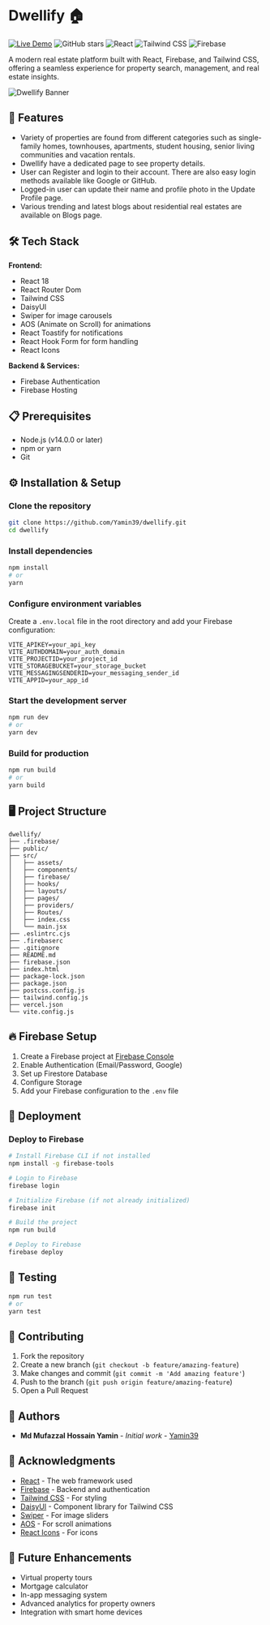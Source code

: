 # Dwellify 🏠

[![Live Demo](https://img.shields.io/badge/demo-live-green.svg)](https://dwellify-by-yamin.vercel.app/)
![GitHub stars](https://img.shields.io/badge/stars-⭐⭐⭐⭐⭐-yellow.svg)
![React](https://img.shields.io/badge/React-18.2.0-61dafb)
![Tailwind CSS](https://img.shields.io/badge/Tailwind_CSS-38B2AC?logo=tailwind-css)
![Firebase](https://img.shields.io/badge/Firebase-FFCA28?logo=firebase&logoColor=black)

A modern real estate platform built with React, Firebase, and Tailwind CSS, offering a seamless experience for property search, management, and real estate insights.

![Dwellify Banner](https://i.ibb.co.com/bg8xDc1j/screencapture-dwellify-by-yamin-vercel-app-2025-03-07-23-36-23.png)

## 🌟 Features

- Variety of properties are found from different categories such as single-family homes, townhouses, apartments, student housing, senior living communities and vacation rentals.
- Dwellify have a dedicated page to see property details.
- User can Register and login to their account. There are also easy login methods available like Google or GitHub.
- Logged-in user can update their name and profile photo in the Update Profile page.
- Various trending and latest blogs about residential real estates are available on Blogs page.

## 🛠️ Tech Stack

**Frontend:**

- React 18
- React Router Dom
- Tailwind CSS
- DaisyUI
- Swiper for image carousels
- AOS (Animate on Scroll) for animations
- React Toastify for notifications
- React Hook Form for form handling
- React Icons

**Backend & Services:**

- Firebase Authentication
- Firebase Hosting

## 📋 Prerequisites

- Node.js (v14.0.0 or later)
- npm or yarn
- Git

## ⚙️ Installation & Setup

### Clone the repository

```sh
git clone https://github.com/Yamin39/dwellify.git
cd dwellify
```

### Install dependencies

```sh
npm install
# or
yarn
```

### Configure environment variables

Create a `.env.local` file in the root directory and add your Firebase configuration:

```env
VITE_APIKEY=your_api_key
VITE_AUTHDOMAIN=your_auth_domain
VITE_PROJECTID=your_project_id
VITE_STORAGEBUCKET=your_storage_bucket
VITE_MESSAGINGSENDERID=your_messaging_sender_id
VITE_APPID=your_app_id
```

### Start the development server

```sh
npm run dev
# or
yarn dev
```

### Build for production

```sh
npm run build
# or
yarn build
```

## 🖥️ Project Structure

```
dwellify/
├── .firebase/
├── public/
├── src/
│   ├── assets/
│   ├── components/
│   ├── firebase/
│   ├── hooks/
│   ├── layouts/
│   ├── pages/
│   ├── providers/
│   ├── Routes/
│   ├── index.css
│   └── main.jsx
├── .eslintrc.cjs
├── .firebaserc
├── .gitignore
├── README.md
├── firebase.json
├── index.html
├── package-lock.json
├── package.json
├── postcss.config.js
├── tailwind.config.js
├── vercel.json
└── vite.config.js
```

## 🔥 Firebase Setup

1. Create a Firebase project at [Firebase Console](https://console.firebase.google.com/)
2. Enable Authentication (Email/Password, Google)
3. Set up Firestore Database
4. Configure Storage
5. Add your Firebase configuration to the `.env` file

## 🚀 Deployment

### Deploy to Firebase

```sh
# Install Firebase CLI if not installed
npm install -g firebase-tools

# Login to Firebase
firebase login

# Initialize Firebase (if not already initialized)
firebase init

# Build the project
npm run build

# Deploy to Firebase
firebase deploy
```

## 🧪 Testing

```sh
npm run test
# or
yarn test
```

## 🤝 Contributing

1. Fork the repository
2. Create a new branch (`git checkout -b feature/amazing-feature`)
3. Make changes and commit (`git commit -m 'Add amazing feature'`)
4. Push to the branch (`git push origin feature/amazing-feature`)
5. Open a Pull Request

## 👥 Authors

- **Md Mufazzal Hossain Yamin** - _Initial work_ - [Yamin39](https://github.com/Yamin39)

## 🙏 Acknowledgments

- [React](https://reactjs.org/) - The web framework used
- [Firebase](https://firebase.google.com/) - Backend and authentication
- [Tailwind CSS](https://tailwindcss.com/) - For styling
- [DaisyUI](https://daisyui.com/) - Component library for Tailwind CSS
- [Swiper](https://swiperjs.com/) - For image sliders
- [AOS](https://michalsnik.github.io/aos/) - For scroll animations
- [React Icons](https://react-icons.github.io/react-icons/) - For icons

## 🔮 Future Enhancements

- Virtual property tours
- Mortgage calculator
- In-app messaging system
- Advanced analytics for property owners
- Integration with smart home devices

<!-- # DWELLIFY

Welcome to Dwellify

## Live Site

live site URL: [Dwellify](https://dwellify-by-yamin.vercel.app/)

## Features and Characteristics

Dwellify have many features and characteristics. Such as,

- Variety of properties are found from different categories such as single-family homes, townhouses, apartments, student housing, senior living communities and vacation rentals.
- Dwellify have a dedicated page to see property details.
- User can Register and login to their account. There are also easy login methods available like Google or GitHub.
- Logged-in user can update their name and profile photo in the Update Profile page.
- Various trending and latest blogs about residential real estates are available on Blogs page.

## NPM packages that used for the challenges task

1. AOS Package,
2. Animate.css,
3. React Hook form,
4. Swiper slider
5.  -->
